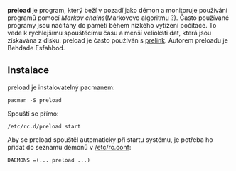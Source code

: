 **preload** je program, který beží v pozadí jako démon a monitoruje používání programů pomocí _Markov chains_(Markovovo algoritmu ?). Často používané programy jsou načítány do paměti během nízkého vytížení počítače. To vede k rychlejšímu spouštěcímu času a menší velioksti dat, která jsou získávána z disku. preload je často používán s [prelink](/index.php/Prelink "Prelink"). Autorem preloadu je Behdade Esfahbod.

## Instalace

preload je instalovatelný pacmanem:

```
pacman -S preload

```

Spouští se přímo:

```
/etc/rc.d/preload start

```

Aby se preload spouštěl automaticky při startu systému, je potřeba ho přidat do seznamu démonů v [/etc/rc.conf](/index.php/Rc.conf "Rc.conf"):

```
DAEMONS =(... preload ...)

```
